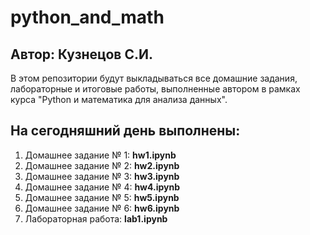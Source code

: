 # python_and_math
## Автор: Кузнецов С.И.

В этом репозитории будут выкладываться все домашние задания, лабораторные и итоговые работы, выполненные автором в рамках курса "Python и математика для анализа данных".

## На сегодняшний день выполнены:
1. Домашнее задание № 1: **hw1.ipynb**
2. Домашнее задание № 2: **hw2.ipynb**
3. Домашнее задание № 3: **hw3.ipynb**
4. Домашнее задание № 4: **hw4.ipynb**
5. Домашнее задание № 5: **hw5.ipynb**
6. Домашнее задание № 6: **hw6.ipynb**
7. Лабораторная работа: **lab1.ipynb**